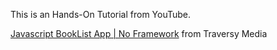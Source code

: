 This is an Hands-On Tutorial from YouTube.

[Javascript BookList App | No Framework](https://www.youtube.com/watch?v=JaMCxVWtW58&list=TLPQMjcwOTIwMjC-M-YIoiyXmA&index=32) from Traversy Media
